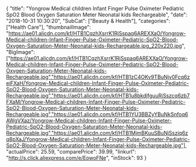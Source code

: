 {
	"title": "Yongrow Medical children Infant Finger Pulse Oximeter Pediatric SpO2 Blood Oxygen Saturation Meter Neonatal kids Rechargeable",
	"date": "2018-10-31 10:30:20",
	"SubCat": ["Beauty & Health"],
	"categories": ["Health Care"],
	"thumbnailImage": "https://ae01.alicdn.com/kf/HTB1CqzhXsrrK1RjSspaq6AREXXaO/Yongrow-Medical-children-Infant-Finger-Pulse-Oximeter-Pediatric-SpO2-Blood-Oxygen-Saturation-Meter-Neonatal-kids-Rechargeable.jpg_220x220.jpg",
	"BigImage": ["https://ae01.alicdn.com/kf/HTB1CqzhXsrrK1RjSspaq6AREXXaO/Yongrow-Medical-children-Infant-Finger-Pulse-Oximeter-Pediatric-SpO2-Blood-Oxygen-Saturation-Meter-Neonatal-kids-Rechargeable.jpg","https://ae01.alicdn.com/kf/HTB1zC4OKv9TBuNjy0Fcq6zeiFXaH/Yongrow-Medical-children-Infant-Finger-Pulse-Oximeter-Pediatric-SpO2-Blood-Oxygen-Saturation-Meter-Neonatal-kids-Rechargeable.jpg","https://ae01.alicdn.com/kf/HTB1u8bkdjfguuRjSszcq6zb7FXaM/Yongrow-Medical-children-Infant-Finger-Pulse-Oximeter-Pediatric-SpO2-Blood-Oxygen-Saturation-Meter-Neonatal-kids-Rechargeable.jpg","https://ae01.alicdn.com/kf/HTB1YU3BBZyYBuNkSnfoq6AWgVXaz/Yongrow-Medical-children-Infant-Finger-Pulse-Oximeter-Pediatric-SpO2-Blood-Oxygen-Saturation-Meter-Neonatal-kids-Rechargeable.jpg","https://ae01.alicdn.com/kf/HTB1MjmBKuuSBuNjSsziq6zq8pXaJ/Yongrow-Medical-children-Infant-Finger-Pulse-Oximeter-Pediatric-SpO2-Blood-Oxygen-Saturation-Meter-Neonatal-kids-Rechargeable.jpg"],
	"actualPrice": 25.59,
	"comparePrice": 39.99,
	"linkurl": "http://s.click.aliexpress.com/e/EowoFNe",
	"inStock": 93
}
